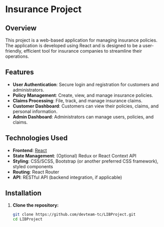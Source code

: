 # Insurance Project 

## Overview
This project is a web-based application for managing insurance policies. The application is developed using React and is designed to be a user-friendly, efficient tool for insurance companies to streamline their operations.

## Features
- **User Authentication**: Secure login and registration for customers and administrators.
- **Policy Management**: Create, view, and manage insurance policies.
- **Claims Processing**: File, track, and manage insurance claims.
- **Customer Dashboard**: Customers can view their policies, claims, and personal information.
- **Admin Dashboard**: Administrators can manage users, policies, and claims.

## Technologies Used
- **Frontend**: [React](https://reactjs.org/)
- **State Management**: (Optional) Redux or React Context API
- **Styling**: CSS/SCSS, Bootstrap (or another preferred CSS framework), styled components
- **Routing**: React Router
- **API**: RESTful API (backend integration, if applicable)

## Installation

1. **Clone the repository:**
   ```bash
   git clone https://github.com/devteam-tc/LIBProject.git
   cd LIBProject